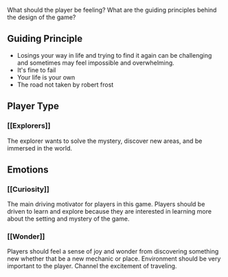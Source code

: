 What should the player be feeling?
What are the guiding principles behind the design of the game?
## Guiding Principle
- Losings your way in life and trying to find it again can be challenging and sometimes may feel impossible and overwhelming. 
- It's fine to fail
- Your life is your own
- The road not taken by robert frost
## Player Type
### [[Explorers]]
The explorer wants to solve the mystery, discover new areas, and be immersed in the world.
## Emotions
### [[Curiosity]] 
The main driving motivator for players in this game. Players should be driven to learn and explore because they are interested in learning more about the setting and mystery of the game.
### [[Wonder]]
Players should feel a sense of joy and wonder from discovering something new whether that be a new mechanic or place. Environment should be very important to the player. Channel the excitement of traveling. 